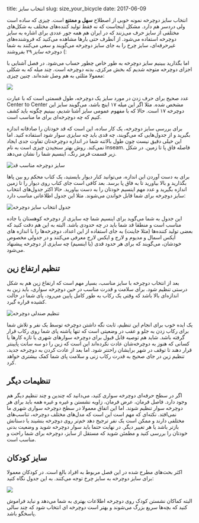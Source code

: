 title: انتخاب سایز
slug: size_your_bicycle
date: 2017-06-09

انتخاب سایز دوچرخه نمونه خوبی از اصطلاح **سهل و ممتنع** است. چیزی که ساده است ولی دردسر هم دارد. مشکل اینجاست که نه فقط تولید کننده‌های مختلف به شکل‌های مختلفی از سایز حرف می‌زنند که در ایران هم همه جور عددی برای اشاره به سایز دوچرخه استفاده می‌شود. از آنطرف حتی بارها مشاهده می‌کنید که فروشنده‌های غیرحرفه‌ای، سایز چرخ را به جای سایز دوچرخه می‌گویند و سعی می‌کنند به شما دوچرخه *سایز* ۲۹ بفروشند (:
    
اما بگذارید ببینیم سایز دوچرخه به طور خاص چطور حساب می‌شود. در فصل آشنایی با اجزای دوچرخه متوجه شدیم که بخش مرکزی، بدنه دوچرخه است. چند میله که به شکلی  معمولا مثلثی به هم وصل شده‌اند. چنین چیزی:

![]({filename}/images/measure2_c2c.png)

عدد صحیح برای حرف زدن در مورد سایز یک دوچرخه، طول قسمتی است که با عبارت Center to Center مشخص شده. مثلا اگر این میله ۱۷ اینچ باشد، می‌گویند سایز این دوچرخه ۱۷ است. حالا که با مفهوم عمومی سایز آشنا شدیم، ببینیم چگونه باید کشف کنیم که چه دوچرخه‌ای برای ما مناسب است.

برای بررسی سایز دوچرخه، یک کار ساده، این است که قد خودتان را صادقانه اندازه بگیرید و از جدول‌هایی که می‌گویند، چه قدی باید چه سایزی سوار شود استفاده کنید. اما این خیلی دقیق نیست چون طول بالاتنه شما در اندازه دوچرخه‌تان تفاوت جدی ایجاد نمی‌کند. روش بهتر سنجیدن چیزی است به نام inseam. فاصله فاق پا تا زمین. در شکل زیر قسمت قرمز رنگ، اینسیم شما را نشان می‌دهد. 

![سایز دوچرخه مناسب قد]({filename}/images/inseam.jpg)

برای به دست آوردن این اندازه، می‌توانید کنار دیوار بایستید، یک کتاب محکم رو بین پاها بگذارید و بالا بیاورید تا به فاق پا برسد. بعد کافی است جای کتاب روی دیوار را تا زمین اندازه بگیرید و عدد مهم اینسیم خودتان را به دست بیاورید. حالا اکثر جدول‌های انتخاب سایز دوچرخه برای شما قابل خواندن می‌شوند. مثلا این جدول اطلاعاتی مناسب دارد:
    
![جدول انتخاب سایز دوچرخه]({filename}/images/BikeSizeGraph.jpg)

این جدول به شما می‌گوید برای اینسیم شما چه سایزی از دوچرخه کوهستان یا جاده مناسب است و منطقا قد شما باید در چه حدودی باشد. البته به این هم دقت کنید که بعضی تولید کننده‌ها (مثلا جاینت) به جای استفاده از این اعداد، دوچرخه‌ها را با اندازه های ایکس اسمال و مدیوم و لارج و ایکس لارج معرفی می‌کنند و در جدولی مخصوص خودشان، می‌گویند که برای هر حدود قدی (یا اینسیم) چه سایزی از دوچرخه پیشنهاد می‌شود. 

## تنظیم ارتفاع زین
بعد از انتخاب دوچرخه با سایز مناسب،‌ بسیار مهم است که ارتفاع زین هم به شکل درستی تنظیم شود. برای سلامت و قدرت مناسب در حین دوچرخه سواری، باید زین به اندازه‌ای بالا باشد که وقتی یک رکاب به طور کامل پایین می‌رود، پای شما در حالت کشیده قراره گیرد. 

![تنظیم صندلی دوچرخه]({filename}/images/seat-height.jpg)

یک ایده خوب برای انجام این تنظیم،‌ ثابت نگه داشتن دوچرخه توسط یک نفر و تلاش شما برای رکاب زدن به جلو و عقب در وضعیتی است که تنها پاشنه پای شما روی رکاب قرار گرفته باشد. شاید هم توصیه قابل قبول برای دوچرخه سوارهای شهری یا تازه کارها یا کسانی که هنوز به دوچرخه‌شان عادت نکرده‌اند این است که زین را دو سه سانت پایینتر قرار دهند تا توقف در شهر برایشان راحتتر شود. اما بعد از عادت کردن به دوچرخه جدید، تنظیم زین در جای صحیح به قدرت رکاب زنی و سلامت پای شما کمک بیشتری خواهد کرد.

## تنظیمات دیگر
اگر در سطح حرفه‌ای دوچرخه سواری کنید، می‌دانید که چندین و چند تنظیم دیگر هم وجود دارد. فاصل فرمان، عرض فرمان، زاویه نشستن و غیره و غیره همه باید برای هر دوچرخه سوار تنظیم شوند. اما این اتفاق معمولا در سطح دوچرخه سواری شهری ما نمی‌افتد. نکته‌ای که مهم است این است که مدل‌های مختلف دوچرخه، تناسب‌های مختلفی دارند و ممکن است یک نفر ترجیح دهد خم‌تر روی دوچرخه بنشیند یا دستانش بازتر باشد یا هر تغییر دیگر. در نهایت حتما باید سوار دوچرخه شوید و وضعیت بدنی خودتان را بررسی کنید و مطمئن شوید که مستقل از سایز، دوچرخه برای شما راحت و مناسب است. 

## سایز کودکان
اکثر بحث‌های مطرح شده در این فصل مربوط به افراد بالغ است. در کودکان معمولا برای سایز دوچرخه به سایز چرخ توجه می‌کنند. به این جدول نگاه کنید:
    
![]({filename}/images/wheel_size.jpg)

البته کماکان نشستن کودک روی دوچرخه اطلاعات بهتری به شما می‌دهد و نباید فراموش کنید که بچه‌ها سریع بزرگ می‌شوند و بهتر است دوچرخه ای انتخاب شود که چند سالی پاسخگو باشد. 
